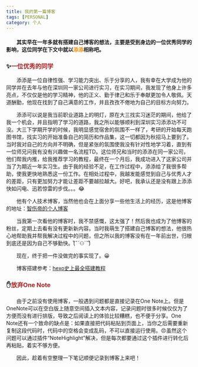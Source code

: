 ```yaml
---
title: 我的第一篇博客
tags: [PERSONAL]
category: 个人
---
```


#### &emsp;&emsp;其实早在一年多就有搭建自己博客的想法，主要是受到身边的一位优秀同学的影响，这位同学在下文中就以<font color=Darkorange><b>添添</b></font>相称吧。

### ✨<font color=FireBrick>一位优秀的同学</font>

&emsp;&emsp;添添是一位自律性强、学习能力突出、乐于分享的人，我有幸在大学成为他的同学并在去年与他在深圳同一家公司进行实习，在实习期间，我发现了他身上许多亮点，不仅仅是他的学习精神，他的正义、勤于律己和乐于奉献更加令人敬佩。天道酬勤，他现在找到了自己满意的工作，并且孜孜不倦地为自己的目标方向努力。

&emsp;&emsp;添添可以说是我当前职业道路上的明灯，原在大三找实习迷茫的期间，他给了我一个机会，并且指明了学习的道路，我之所以能够顺利到深圳实习添添功不可没。大三下学期开学的时候，我明显感觉宿舍的氛围不一样了，考研的开始每天跑图书馆，找实习的开始准备自己的简历和作品集，这一切都因为秋招马上要到了。当时我对自己的方向并不明确，但是紧张的氛围使我没有针对性地学习着，直到有一位师兄问我有没有兴趣做一名流程TD。这位师兄和当时的添添在同一家公司，他们帮我内推，给我推荐学习的教程，最终在一个月后，我成功进入了这家公司并当了为期近一年实习生。由于我的经验不足，在工作过程中，添添给了我很多帮助，使我更快地熟悉这一份工作。在相处过程中，我越发能感觉到自己与优秀人才的差距，只有更加努力才能让差距不要越拉越大。好吧，我承认还是没有跟上添添快如闪电、迅若惊雷的步伐。。。😂

&emsp;&emsp;他有个人技术博客，当然他也会在上面分享一些他生活上的经历，这是他博客的地址：[智伤帝的个人博客](https://blog.l0v0.com/)

&emsp;&emsp;当我第一次看他的博客时，我不禁感慨，这太强了！然后我也成为了他博客的粉丝，定期上去看有没有更新新内容。当时我萌生了搭建自己博客的想法，他很热心地帮助我并帮我解决过程中的问题，但之所以我的博客没有在一年前出世，归根到底还是因为自己不够勤快。(͒˶´⚇`˵)͒

&emsp;&emsp;现在，终于把一件没做完的事实现了。😀

&emsp;&emsp;博客搭建参考：[hexo史上最全搭建教程](https://blog.csdn.net/sinat_37781304/article/details/82729029)

### ✋</span><font color=FireBrick>放弃One Note</font>
&emsp;&emsp;由于之前没有使用博客，一般遇到问题都是直接记录在One Note上。但是OneNote可以在空白版上随意空间插入文本内容，记录问题时很多时候仅仅为了方便而没有进行排版，导致之后阅读上的体验比较糟糕，也不便于分享。One Note还有一个致命的缺点是：如果直接把代码粘贴到页面上，当你之后需要重新复制这段代码时，代码中的空格会变成乱码，不可以直接运行使用。😠虽然这个问题可以通过插件“NoteHighlight”解决，但是每次都要通过这个插件进行转化后再粘贴，着实不够方便。

&emsp;&emsp;因此，趁着有空整理一下笔记顺便记录到博客上来吧！
